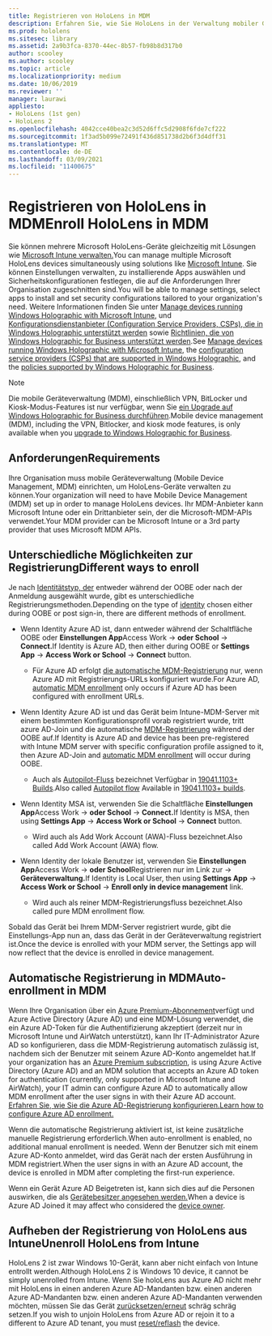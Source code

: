 ```yaml
---
title: Registrieren von HoloLens in MDM
description: Erfahren Sie, wie Sie HoloLens in der Verwaltung mobiler Geräte (Mobile Device Management, MDM) registrieren, um die Verwaltung mehrerer Geräte zu vereinfachen.
ms.prod: hololens
ms.sitesec: library
ms.assetid: 2a9b3fca-8370-44ec-8b57-fb98b8d317b0
author: scooley
ms.author: scooley
ms.topic: article
ms.localizationpriority: medium
ms.date: 10/06/2019
ms.reviewer: ''
manager: laurawi
appliesto:
- HoloLens (1st gen)
- HoloLens 2
ms.openlocfilehash: 4042cce40bea2c3d52d6ffc5d2908f6fde7cf222
ms.sourcegitcommit: 1f3ad5b099e72491f436d851738d2b6f3d4dff31
ms.translationtype: MT
ms.contentlocale: de-DE
ms.lasthandoff: 03/09/2021
ms.locfileid: "11400675"
---
```

# <a name="enroll-hololens-in-mdm"></a><span data-ttu-id="c6903-103">Registrieren von HoloLens in MDM</span><span class="sxs-lookup"><span data-stu-id="c6903-103">Enroll HoloLens in MDM</span></span>

<span data-ttu-id="c6903-104">Sie können mehrere Microsoft HoloLens-Geräte gleichzeitig mit Lösungen wie [Microsoft Intune verwalten.](https://docs.microsoft.com/intune/windows-holographic-for-business)</span><span class="sxs-lookup"><span data-stu-id="c6903-104">You can manage multiple Microsoft HoloLens devices simultaneously using solutions like [Microsoft Intune](https://docs.microsoft.com/intune/windows-holographic-for-business).</span></span> <span data-ttu-id="c6903-105">Sie können Einstellungen verwalten, zu installierende Apps auswählen und Sicherheitskonfigurationen festlegen, die auf die Anforderungen Ihrer Organisation zugeschnitten sind.</span><span class="sxs-lookup"><span data-stu-id="c6903-105">You will be able to manage settings, select apps to install and set security configurations tailored to your organization's need.</span></span> <span data-ttu-id="c6903-106">Weitere Informationen finden Sie unter [Manage devices running Windows Holographic with Microsoft Intune](https://docs.microsoft.com/intune/windows-holographic-for-business), und [Konfigurationsdienstanbieter (Configuration Service Providers, CSPs), die in Windows Holographic unterstützt werden](https://msdn.microsoft.com/windows/hardware/commercialize/customize/mdm/configuration-service-provider-reference#hololens) sowie [Richtlinien, die von Windows Holographic for Business unterstützt werden](https://msdn.microsoft.com/windows/hardware/commercialize/customize/mdm/policy-configuration-service-provider#hololenspolicies).</span><span class="sxs-lookup"><span data-stu-id="c6903-106">See [Manage devices running Windows Holographic with Microsoft Intune](https://docs.microsoft.com/intune/windows-holographic-for-business), the [configuration service providers (CSPs) that are supported in Windows Holographic](https://msdn.microsoft.com/windows/hardware/commercialize/customize/mdm/configuration-service-provider-reference#hololens), and the [policies supported by Windows Holographic for Business](https://msdn.microsoft.com/windows/hardware/commercialize/customize/mdm/policy-configuration-service-provider#hololenspolicies).</span></span>

> [!NOTE]
> <span data-ttu-id="c6903-107">Die mobile Geräteverwaltung (MDM), einschließlich VPN, BitLocker und Kiosk-Modus-Features ist nur verfügbar, wenn Sie [ein Upgrade auf Windows Holographic for Business durchführen](hololens1-upgrade-enterprise.md).</span><span class="sxs-lookup"><span data-stu-id="c6903-107">Mobile device management (MDM), including the VPN, Bitlocker, and kiosk mode features, is only available when you [upgrade to Windows Holographic for Business](hololens1-upgrade-enterprise.md).</span></span>

## <a name="requirements"></a><span data-ttu-id="c6903-108">Anforderungen</span><span class="sxs-lookup"><span data-stu-id="c6903-108">Requirements</span></span>

 <span data-ttu-id="c6903-109">Ihre Organisation muss mobile Geräteverwaltung (Mobile Device Management, MDM) einrichten, um HoloLens-Geräte verwalten zu können.</span><span class="sxs-lookup"><span data-stu-id="c6903-109">Your organization will need to have Mobile Device Management (MDM) set up in order to manage HoloLens devices.</span></span> <span data-ttu-id="c6903-110">Ihr MDM-Anbieter kann Microsoft Intune oder ein Drittanbieter sein, der die Microsoft-MDM-APIs verwendet.</span><span class="sxs-lookup"><span data-stu-id="c6903-110">Your MDM provider can be Microsoft Intune or a 3rd party provider that uses Microsoft MDM APIs.</span></span>
 
## <a name="different-ways-to-enroll"></a><span data-ttu-id="c6903-111">Unterschiedliche Möglichkeiten zur Registrierung</span><span class="sxs-lookup"><span data-stu-id="c6903-111">Different ways to enroll</span></span>

<span data-ttu-id="c6903-112">Je nach [Identitätstyp, der](hololens-identity.md) entweder während der OOBE oder nach der Anmeldung ausgewählt wurde, gibt es unterschiedliche Registrierungsmethoden.</span><span class="sxs-lookup"><span data-stu-id="c6903-112">Depending on the type of [identity](hololens-identity.md) chosen either during OOBE or post sign-in, there are different methods of enrollment.</span></span>

- <span data-ttu-id="c6903-113">Wenn Identity Azure AD ist, dann entweder während der Schaltfläche OOBE oder **Einstellungen App**Access Work  ->  **oder School**  ->  **Connect.**</span><span class="sxs-lookup"><span data-stu-id="c6903-113">If Identity is Azure AD, then either during OOBE or **Settings App** -> **Access Work or School** -> **Connect** button.</span></span>
    - <span data-ttu-id="c6903-114">Für Azure AD erfolgt [die automatische MDM-Registrierung](hololens-enroll-mdm.md#auto-enrollment-in-mdm) nur, wenn Azure AD mit Registrierungs-URLs konfiguriert wurde.</span><span class="sxs-lookup"><span data-stu-id="c6903-114">For Azure AD, [automatic MDM enrollment](hololens-enroll-mdm.md#auto-enrollment-in-mdm) only occurs if Azure AD has been configured with enrollment URLs.</span></span> 
     
- <span data-ttu-id="c6903-115">Wenn Identity Azure AD ist und das Gerät beim Intune-MDM-Server mit einem bestimmten Konfigurationsprofil vorab registriert wurde, tritt azure AD-Join und die automatische [MDM-Registrierung](hololens-enroll-mdm.md#auto-enrollment-in-mdm) während der OOBE auf.</span><span class="sxs-lookup"><span data-stu-id="c6903-115">If Identity is Azure AD and device has been pre-registered with Intune MDM server with specific configuration profile assigned to it, then Azure AD-Join and [automatic MDM enrollment](hololens-enroll-mdm.md#auto-enrollment-in-mdm) will occur during OOBE.</span></span>
    - <span data-ttu-id="c6903-116">Auch als [Autopilot-Fluss](hololens2-autopilot.md) bezeichnet Verfügbar in [19041.1103+ Builds](hololens-release-notes.md#windows-holographic-version-2004).</span><span class="sxs-lookup"><span data-stu-id="c6903-116">Also called [Autopilot flow](hololens2-autopilot.md) Available in [19041.1103+ builds](hololens-release-notes.md#windows-holographic-version-2004).</span></span>
    

- <span data-ttu-id="c6903-117">Wenn Identity MSA ist, verwenden Sie die Schaltfläche **Einstellungen App**Access Work  ->  **oder School**  ->  **Connect.**</span><span class="sxs-lookup"><span data-stu-id="c6903-117">If Identity is MSA, then using **Settings App** -> **Access Work or School** -> **Connect** button.</span></span>
    - <span data-ttu-id="c6903-118">Wird auch als Add Work Account (AWA)-Fluss bezeichnet.</span><span class="sxs-lookup"><span data-stu-id="c6903-118">Also called Add Work Account (AWA) flow.</span></span>
- <span data-ttu-id="c6903-119">Wenn Identity der lokale Benutzer ist, verwenden Sie **Einstellungen App**Access Work  ->  **oder School**Registrieren nur im Link zur  ->  **Geräteverwaltung.**</span><span class="sxs-lookup"><span data-stu-id="c6903-119">If Identity is Local User, then using **Settings App** -> **Access Work or School** -> **Enroll only in device management** link.</span></span>
    - <span data-ttu-id="c6903-120">Wird auch als reiner MDM-Registrierungsfluss bezeichnet.</span><span class="sxs-lookup"><span data-stu-id="c6903-120">Also called pure MDM enrollment flow.</span></span>

<span data-ttu-id="c6903-121">Sobald das Gerät bei Ihrem MDM-Server registriert wurde, gibt die Einstellungs-App nun an, dass das Gerät in der Geräteverwaltung registriert ist.</span><span class="sxs-lookup"><span data-stu-id="c6903-121">Once the device is enrolled with your MDM server, the Settings app will now reflect that the device is enrolled in device management.</span></span>

## <a name="auto-enrollment-in-mdm"></a><span data-ttu-id="c6903-122">Automatische Registrierung in MDM</span><span class="sxs-lookup"><span data-stu-id="c6903-122">Auto-enrollment in MDM</span></span>

<span data-ttu-id="c6903-123">Wenn Ihre Organisation über ein [Azure Premium-Abonnement](https://azure.microsoft.com/overview/)verfügt und Azure Active Directory (Azure AD) und eine MDM-Lösung verwendet, die ein Azure AD-Token für die Authentifizierung akzeptiert (derzeit nur in Microsoft Intune und AirWatch unterstützt), kann Ihr IT-Administrator Azure AD so konfigurieren, dass die MDM-Registrierung automatisch zulässig ist, nachdem sich der Benutzer mit seinem Azure AD-Konto angemeldet hat.</span><span class="sxs-lookup"><span data-stu-id="c6903-123">If your organization has an [Azure Premium subscription](https://azure.microsoft.com/overview/), is using Azure Active Directory (Azure AD) and an MDM solution that accepts an Azure AD token for authentication (currently, only supported in Microsoft Intune and AirWatch), your IT admin can configure Azure AD to automatically allow MDM enrollment after the user signs in with their Azure AD account.</span></span> [<span data-ttu-id="c6903-124">Erfahren Sie, wie Sie die Azure AD-Registrierung konfigurieren.</span><span class="sxs-lookup"><span data-stu-id="c6903-124">Learn how to configure Azure AD enrollment.</span></span>](https://docs.microsoft.com/mem/intune/enrollment/windows-enroll#enable-windows-10-automatic-enrollment)

<span data-ttu-id="c6903-125">Wenn die automatische Registrierung aktiviert ist, ist keine zusätzliche manuelle Registrierung erforderlich.</span><span class="sxs-lookup"><span data-stu-id="c6903-125">When auto-enrollment is enabled, no additional manual enrollment is needed.</span></span> <span data-ttu-id="c6903-126">Wenn der Benutzer sich mit einem Azure AD-Konto anmeldet, wird das Gerät nach der ersten Ausführung in MDM registriert.</span><span class="sxs-lookup"><span data-stu-id="c6903-126">When the user signs in with an Azure AD account, the device is enrolled in MDM after completing the first-run experience.</span></span>

<span data-ttu-id="c6903-127">Wenn ein Gerät Azure AD Beigetreten ist, kann sich dies auf die Personen auswirken, die als [Gerätebesitzer angesehen werden.](security-adminless-os.md#device-owner)</span><span class="sxs-lookup"><span data-stu-id="c6903-127">When a device is Azure AD Joined it may affect who considered the [device owner](security-adminless-os.md#device-owner).</span></span>

## <a name="unenroll-hololens-from-intune"></a><span data-ttu-id="c6903-128">Aufheben der Registrierung von HoloLens aus Intune</span><span class="sxs-lookup"><span data-stu-id="c6903-128">Unenroll HoloLens from Intune</span></span>

<span data-ttu-id="c6903-129">HoloLens 2 ist zwar Windows 10-Gerät, kann aber nicht einfach von Intune entrollt werden.</span><span class="sxs-lookup"><span data-stu-id="c6903-129">Although HoloLens 2 is Windows 10 device, it cannot be simply unenrolled from Intune.</span></span> <span data-ttu-id="c6903-130">Wenn Sie holoLens aus Azure AD nicht mehr mit HoloLens in einen anderen Azure AD-Mandanten bzw. einen anderen Azure AD-Mandanten bzw. einen anderen Azure AD-Mandanten verwenden möchten, müssen Sie das Gerät [zurücksetzen/erneut](https://docs.microsoft.com/hololens/hololens-recovery#reset-the-device) schräg schräg setzen.</span><span class="sxs-lookup"><span data-stu-id="c6903-130">If you wish to unjoin HoloLens from Azure AD or rejoin it to a different to Azure AD tenant, you must [reset/reflash](https://docs.microsoft.com/hololens/hololens-recovery#reset-the-device) the device.</span></span>